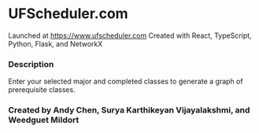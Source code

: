 # UFScheduler.com

Launched at https://www.ufscheduler.com
Created with React, TypeScript, Python, Flask, and NetworkX

### Description

Enter your selected major and completed classes 
to generate a graph of prerequisite classes.

### Created by Andy Chen, Surya Karthikeyan Vijayalakshmi, and Weedguet Mildort